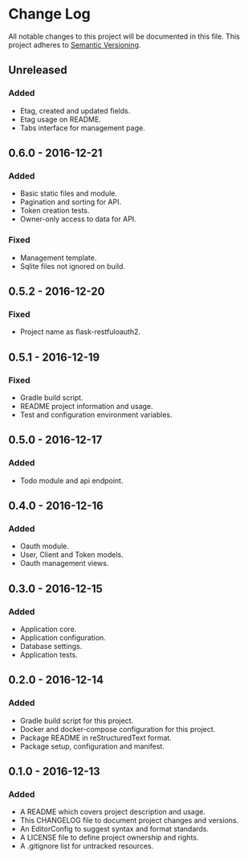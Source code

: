 # Change Log

All notable changes to this project will be documented in this file. This
project adheres to [Semantic Versioning](http://semver.org).

## Unreleased

### Added

  - Etag, created and updated fields.
  - Etag usage on README.
  - Tabs interface for management page.

## 0.6.0 - 2016-12-21

### Added

  - Basic static files and module.
  - Pagination and sorting for API.
  - Token creation tests.
  - Owner-only access to data for API.

### Fixed

  - Management template.
  - Sqlite files not ignored on build.

## 0.5.2 - 2016-12-20

### Fixed

  - Project name as flask-restfuloauth2.

## 0.5.1 - 2016-12-19

### Fixed

  - Gradle build script.
  - README project information and usage.
  - Test and configuration environment variables.

## 0.5.0 - 2016-12-17

### Added

  - Todo module and api endpoint.

## 0.4.0 - 2016-12-16

### Added

  - Oauth module.
  - User, Client and Token models.
  - Oauth management views.

## 0.3.0 - 2016-12-15

### Added

  - Application core.
  - Application configuration.
  - Database settings.
  - Application tests.

## 0.2.0 - 2016-12-14

### Added

  - Gradle build script for this project.
  - Docker and docker-compose configuration for this project.
  - Package README in reStructuredText format.
  - Package setup, configuration and manifest.

## 0.1.0 - 2016-12-13

### Added

  - A README which covers project description and usage.
  - This CHANGELOG file to document project changes and versions.
  - An EditorConfig to suggest syntax and format standards.
  - A LICENSE file to define project ownership and rights.
  - A .gitignore list for untracked resources.
